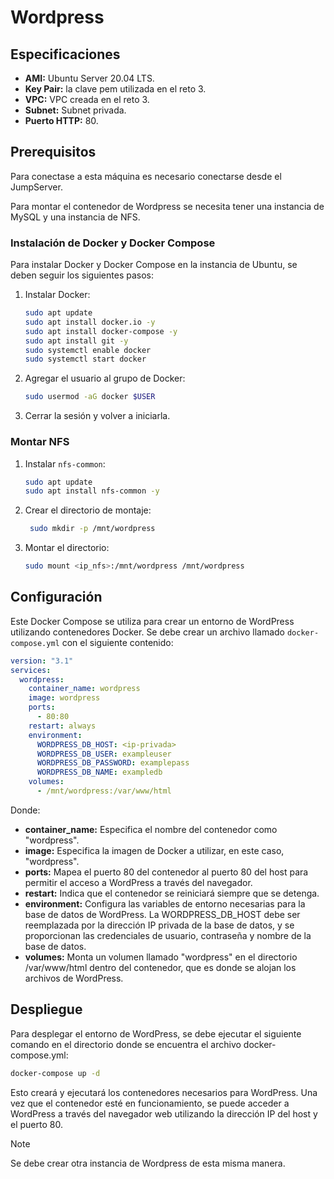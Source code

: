 # Wordpress

## Especificaciones

- **AMI:** Ubuntu Server 20.04 LTS.
- **Key Pair:** la clave pem utilizada en el reto 3.
- **VPC:** VPC creada en el reto 3.
- **Subnet:** Subnet privada.
- **Puerto HTTP:** 80.

## Prerequisitos

Para conectase a esta máquina es necesario conectarse desde el JumpServer.

Para montar el contenedor de Wordpress se necesita tener una instancia de MySQL y una instancia de NFS.

### Instalación de Docker y Docker Compose

Para instalar Docker y Docker Compose en la instancia de Ubuntu, se deben seguir los siguientes pasos:

1. Instalar Docker:

   ```bash
   sudo apt update
   sudo apt install docker.io -y
   sudo apt install docker-compose -y
   sudo apt install git -y
   sudo systemctl enable docker
   sudo systemctl start docker
   ```

1. Agregar el usuario al grupo de Docker:

   ```bash
   sudo usermod -aG docker $USER
   ```

1. Cerrar la sesión y volver a iniciarla.

### Montar NFS

1. Instalar `nfs-common`:

   ```bash
   sudo apt update
   sudo apt install nfs-common -y
   ```

1. Crear el directorio de montaje:

   ```bash
    sudo mkdir -p /mnt/wordpress
   ```

1. Montar el directorio:

   ```bash
   sudo mount <ip_nfs>:/mnt/wordpress /mnt/wordpress
   ```

## Configuración

Este Docker Compose se utiliza para crear un entorno de WordPress utilizando contenedores Docker. Se debe crear un archivo llamado `docker-compose.yml` con el siguiente contenido:

```yaml
version: "3.1"
services:
  wordpress:
    container_name: wordpress
    image: wordpress
    ports:
      - 80:80
    restart: always
    environment:
      WORDPRESS_DB_HOST: <ip-privada>
      WORDPRESS_DB_USER: exampleuser
      WORDPRESS_DB_PASSWORD: examplepass
      WORDPRESS_DB_NAME: exampledb
    volumes:
      - /mnt/wordpress:/var/www/html
```

Donde:

- **container_name:** Especifica el nombre del contenedor como "wordpress".
- **image:** Especifica la imagen de Docker a utilizar, en este caso, "wordpress".
- **ports:** Mapea el puerto 80 del contenedor al puerto 80 del host para permitir el acceso a WordPress a través del navegador.
- **restart:** Indica que el contenedor se reiniciará siempre que se detenga.
- **environment:** Configura las variables de entorno necesarias para la base de datos de WordPress. La WORDPRESS_DB_HOST debe ser reemplazada por la dirección IP privada de la base de datos, y se proporcionan las credenciales de usuario, contraseña y nombre de la base de datos.
- **volumes:** Monta un volumen llamado "wordpress" en el directorio /var/www/html dentro del contenedor, que es donde se alojan los archivos de WordPress.

## Despliegue

Para desplegar el entorno de WordPress, se debe ejecutar el siguiente comando en el directorio donde se encuentra el archivo docker-compose.yml:

```bash
docker-compose up -d
```

Esto creará y ejecutará los contenedores necesarios para WordPress. Una vez que el contenedor esté en funcionamiento, se puede acceder a WordPress a través del navegador web utilizando la dirección IP del host y el puerto 80.

> [!NOTE]
> Se debe crear otra instancia de Wordpress de esta misma manera.
